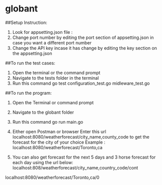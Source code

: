 # globant

##Setup Instruction:
1. Look for appsetting.json file :
2. Change port number by editing the port section of appsetting.json in case you want a different port number
3. Change the API key incase it has change by editing the key section on the appsetting.json


##To run the test cases:
1. Open the terminal or the command prompt
2. Navigate to the tests  folder in the terminal
3. Run this command   go test configuration_test.go midleware_test.go

##To run the program: 
1. Open the Terminal or command prompt
2. Navigate to the globant folder
3. Run this command go run main.go
4. Either open Postman or browser
Enter this url localhost:8080/weatherforecast/city_name,county_code  to get the forecast for the city of your choice
Example :
 localhost:8080/weatherforecast/Toronto,ca
 
6. You can also get forecast for the next 5 days and 3 horse forecast for each day using the url below:
localhost:808/weatherforecast/city_name,country_code/cont

localhost:8080/weatherforecast/Toronto,ca/0
 
 
                 
 
 
 

